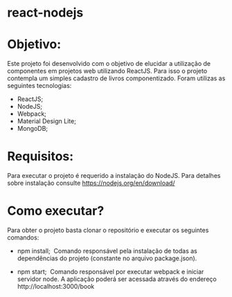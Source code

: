 # react-nodejs

# Objetivo:

Este projeto foi desenvolvido com o objetivo de elucidar a utilização de componentes em projetos web utilizando ReactJS. Para isso o projeto contempla um simples cadastro de livros componentizado. Foram utilizas as seguintes tecnologias:

- ReactJS;
- NodeJS;
- Webpack;
- Material Design Lite;
- MongoDB;

# Requisitos:

Para executar o projeto é requerido a instalação do NodeJS. Para detalhes sobre instalação consulte https://nodejs.org/en/download/

# Como executar?

Para obter o projeto basta clonar o repositório e executar os seguintes comandos:

- npm install;
  Comando responsável pela instalação de todas as dependências do projeto (constante no arquivo package.json).
  
- npm start;
  Comando responsável por executar webpack e iniciar servidor node. A aplicação poderá ser acessada através do endereço http://localhost:3000/book

